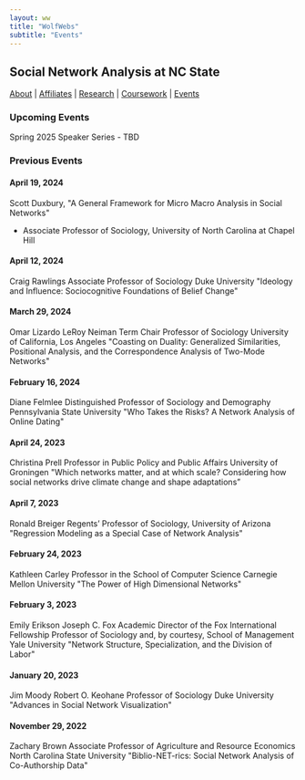```yaml
---
layout: ww
title: "WolfWebs"
subtitle: "Events"
---
```

## Social Network Analysis at NC State

[About](/WolfWebs/) | [Affiliates](/WolfWebs/affiliates.html) | [Research](/WolfWebs/research.html) | [Coursework](/WolfWebs/coursework.html) | [Events](/WolfWebs/events.html)

### Upcoming Events
Spring 2025 Speaker Series - TBD


### Previous Events

#### April 19, 2024
Scott Duxbury, "A General Framework for Micro Macro Analysis in Social Networks"
 - Associate Professor of Sociology, University of North Carolina at Chapel Hill


#### April 12, 2024
Craig Rawlings
Associate Professor of Sociology
Duke University
"Ideology and Influence: Sociocognitive Foundations of Belief Change"

#### March 29, 2024
Omar Lizardo
LeRoy Neiman Term Chair Professor of Sociology
University of California, Los Angeles
"Coasting on Duality: Generalized Similarities, Positional Analysis, and the Correspondence Analysis of Two-Mode Networks"

#### February 16, 2024
Diane Felmlee
Distinguished Professor of Sociology and Demography
Pennsylvania State University
"Who Takes the Risks? A Network Analysis of Online Dating"

#### April 24, 2023
Christina Prell
Professor in Public Policy and Public Affairs
University of Groningen
"Which networks matter, and at which scale? Considering how social networks drive climate change and shape adaptations”

#### April 7, 2023
Ronald Breiger
Regents’ Professor of Sociology,
University of Arizona
"Regression Modeling as a Special Case of Network Analysis"

#### February 24, 2023
Kathleen Carley
Professor in the School of Computer Science 
Carnegie Mellon University
"The Power of High Dimensional Networks"

#### February 3, 2023
Emily Erikson
Joseph C. Fox Academic Director of the Fox International Fellowship
Professor of Sociology and, by courtesy, School of Management
Yale University
"Network Structure, Specialization, and the Division of Labor"

#### January 20, 2023
Jim Moody
Robert O. Keohane Professor of Sociology
Duke University
"Advances in Social Network Visualization"

#### November 29, 2022
Zachary Brown 
Associate Professor of Agriculture and Resource Economics
North Carolina State University
"Biblio-NET-rics: Social Network Analysis of Co-Authorship Data"
